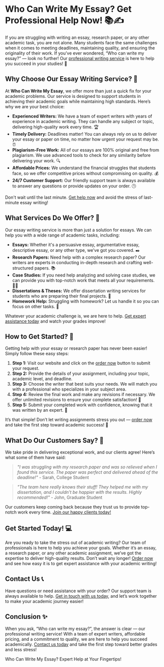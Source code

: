 <h1>Who Can Write My Essay? Get Professional Help Now! 📚✍️</h1>

<p>If you are struggling with writing an essay, research paper, or any other academic task, you are not alone. Many students face the same challenges when it comes to meeting deadlines, maintaining quality, and ensuring the originality of their work. If you’ve ever wondered, “Who can write my essay?” — look no further! Our <a href="https://tinyurl.com/topessay?keyword=who+can+write+my+essay" title="Click here to get expert essay writing help">professional writing service</a> is here to help you succeed in your studies! 🚀</p>

<h2>Why Choose Our Essay Writing Service? 🤔</h2>

<p>At <strong>Who Can Write My Essay</strong>, we offer more than just a quick fix for your academic problems. Our service is designed to support students in achieving their academic goals while maintaining high standards. Here’s why we are your best choice:</p>

<ul>
  <li><strong>Experienced Writers:</strong> We have a team of expert writers with years of experience in academic writing. They can handle any subject or topic, delivering high-quality work every time. 🏆</li>
  <li><strong>Timely Delivery:</strong> Deadlines matter! You can always rely on us to deliver your essay or paper on time, no matter how urgent your request may be. ⏰</li>
  <li><strong>Plagiarism-Free Work:</strong> All of our essays are 100% original and free from plagiarism. We use advanced tools to check for any similarity before delivering your work. 🔍</li>
  <li><strong>Affordable Prices:</strong> We understand the financial struggles that students face, so we offer competitive prices without compromising on quality. 💰</li>
  <li><strong>24/7 Customer Support:</strong> Our friendly support team is always available to answer any questions or provide updates on your order. 🕒</li>
</ul>

<p>Don't wait until the last minute. <a href="https://tinyurl.com/topessay?keyword=who+can+write+my+essay" title="Click here to hire an expert essay writer now!">Get help now</a> and avoid the stress of last-minute essay writing!</p>

<h2>What Services Do We Offer? 📜</h2>

<p>Our essay writing service is more than just a solution for essays. We can help you with a wide range of academic tasks, including:</p>

<ul>
  <li><strong>Essays:</strong> Whether it's a persuasive essay, argumentative essay, descriptive essay, or any other type, we’ve got you covered. ✒️</li>
  <li><strong>Research Papers:</strong> Need help with a complex research paper? Our writers are experts in conducting in-depth research and crafting well-structured papers. 📚</li>
  <li><strong>Case Studies:</strong> If you need help analyzing and solving case studies, we can provide you with top-notch work that meets all your requirements. 🧑‍⚖️</li>
  <li><strong>Dissertations & Theses:</strong> We offer dissertation writing services for students who are preparing their final projects. 🏁</li>
  <li><strong>Homework Help:</strong> Struggling with homework? Let us handle it so you can focus on other tasks. 📖</li>
</ul>

<p>Whatever your academic challenge is, we are here to help. <a href="https://tinyurl.com/topessay?keyword=who+can+write+my+essay" title="Click here to get started now!">Get expert assistance today</a> and watch your grades improve!</p>

<h2>How to Get Started? 📝</h2>

<p>Getting help with your essay or research paper has never been easier! Simply follow these easy steps:</p>

<ol>
  <li><strong>Step 1:</strong> Visit our website and click on the <a href="https://tinyurl.com/topessay?keyword=who+can+write+my+essay" title="Click here to start your order">order now</a> button to submit your request.</li>
  <li><strong>Step 2:</strong> Provide the details of your assignment, including your topic, academic level, and deadline.</li>
  <li><strong>Step 3:</strong> Choose the writer that best suits your needs. We will match you with a professional who specializes in your subject area.</li>
  <li><strong>Step 4:</strong> Review the final work and make any revisions if necessary. We offer unlimited revisions to ensure your complete satisfaction! 🎯</li>
  <li><strong>Step 5:</strong> Submit your completed work with confidence, knowing that it was written by an expert. 🌟</li>
</ol>

<p>It’s that simple! Don’t let writing assignments stress you out — <a href="https://tinyurl.com/topessay?keyword=who+can+write+my+essay" title="Click here to get help from expert writers now">order now</a> and take the first step toward academic success! 💯</p>

<h2>What Do Our Customers Say? 📣</h2>

<p>We take pride in delivering exceptional work, and our clients agree! Here’s what some of them have said:</p>

<blockquote>
  <p><em>"I was struggling with my research paper and was so relieved when I found this service. The paper was perfect and delivered ahead of the deadline!"</em> - Sarah, College Student</p>
</blockquote>

<blockquote>
  <p><em>"The team here really knows their stuff! They helped me with my dissertation, and I couldn’t be happier with the results. Highly recommended!"</em> - John, Graduate Student</p>
</blockquote>

<p>Our customers keep coming back because they trust us to provide top-notch work every time. <a href="https://tinyurl.com/topessay?keyword=who+can+write+my+essay" title="Click here to order your paper and experience quality firsthand">Join our happy clients today!</a></p>

<h2>Get Started Today! 💻</h2>

<p>Are you ready to take the stress out of academic writing? Our team of professionals is here to help you achieve your goals. Whether it’s an essay, a research paper, or any other academic assignment, we’ve got the expertise to deliver high-quality results. Don’t wait any longer! <a href="https://tinyurl.com/topessay?keyword=who+can+write+my+essay" title="Click here to order your essay and get started">Order now</a> and see how easy it is to get expert assistance with your academic writing!</p>

<h2>Contact Us 📞</h2>

<p>Have questions or need assistance with your order? Our support team is always available to help. <a href="https://tinyurl.com/topessay?keyword=who+can+write+my+essay" title="Click here to contact our support team">Get in touch with us today</a>, and let’s work together to make your academic journey easier!</p>

<h2>Conclusion ✨</h2>

<p>When you ask, “Who can write my essay?”, the answer is clear — our professional writing service! With a team of expert writers, affordable pricing, and a commitment to quality, we are here to help you succeed academically. <a href="https://tinyurl.com/topessay?keyword=who+can+write+my+essay" title="Click here to get started now">Contact us today</a> and take the first step toward better grades and less stress!</p>
Who Can Write My Essay? Expert Help at Your Fingertips!
